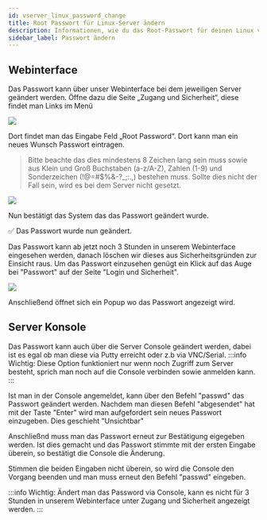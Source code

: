 ```yaml
---
id: vserver_linux_password_change
title: Root Passwort für Linux-Server ändern
description: Informationen, wie du das Root-Passwort für deinen Linux vServer von ZAP-Hosting ändern kannst - ZAP-Hosting.com Dokumentationen
sidebar_label: Passwort ändern
---
```


## Webinterface

Das Passwort kann über unser Webinterface bei dem jeweiligen Server geändert werden. 
Öffne dazu die Seite „Zugang und Sicherheit“, diese findet man Links im Menü

![](https://user-images.githubusercontent.com/61839701/165681691-ef8c20f4-f1bb-42bb-8231-8c7e97a2bfa2.png)

Dort findet man das Eingabe Feld „Root Password“. 
Dort kann man ein neues Wunsch Passwort eintragen.

>Bitte beachte das dies mindestens 8 Zeichen lang sein muss sowie aus Klein und Groß Buchstaben (a-z/A-Z), Zahlen (1-9) und Sonderzeichen (!@=#$%&-?_;:.,) bestehen muss. 
Sollte dies nicht der Fall sein, wird es bei dem Server nicht gesetzt. 

![](https://user-images.githubusercontent.com/61839701/165681891-f81a47d2-bd3c-480a-88a8-dd1576933c0c.png)

Nun bestätigt das System das das Passwort geändert wurde. 


✅ Das Passwort wurde nun geändert. 


Das Passwort kann ab jetzt noch 3 Stunden in unserem Webinterface eingesehen werden, danach löschen wir dieses aus Sicherheitsgründen zur Einsicht raus. 
Um das Passwort einzusehen genügt ein Klick auf das Auge bei "Passwort" auf der Seite "Login und Sicherheit". 

![](https://user-images.githubusercontent.com/61839701/165681935-1e1a0b9d-4e0b-43b4-859a-8201117925f2.png)

Anschließend öffnet sich ein Popup wo das Passwort angezeigt wird.



## Server Konsole

Das Passwort kann auch über die Server Console geändert werden, dabei ist es egal ob man diese via Putty erreicht oder z.b via VNC/Serial.
:::info
Wichtig: Diese Option funktioniert nur wenn noch Zugriff zum Server besteht, sprich man noch auf die Console verbinden sowie anmelden kann. 
:::

Ist man in der Console angemeldet, kann über den Befehl "passwd" das Passwort geändert werden. 
Nachdem man diesen Befehl "abgesendet" hat mit der Taste "Enter" wird man aufgefordert sein neues Passwort einzugeben. 
Dies geschieht "Unsichtbar"

Anschließnd muss man das Passwort erneut zur Bestätigung eigegeben werden. 
Ist dies gemacht und das Passwort stimmte mit der ersten Eingabe überein, so bestätigt die Console die Änderung. 

Stimmen die beiden Eingaben nicht überein, so wird die Console den Vorgang beenden und man muss erneut den Befehl "passwd" eingeben. 

:::info
Wichtig: Ändert man das Password via Console, kann es nicht für 3 Stunden in unserem Webinterface unter Zugang und Sicherheit angezeigt werden. 
:::
